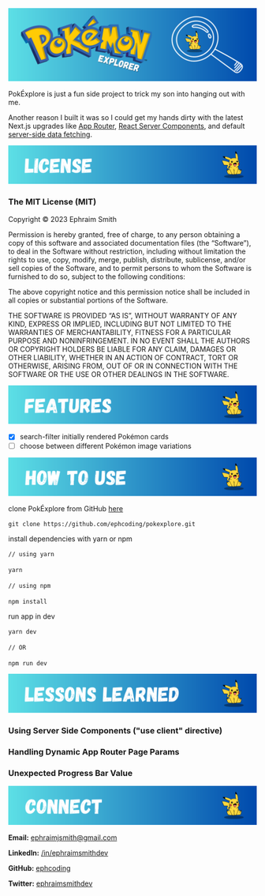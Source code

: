 <div id='title' align='center'>
  <img alt='readme title graphic' src='./assets/readme-title.png'>
</div>

PokÉxplore is just a fun side project to trick my son into hanging out with me.

Another reason I built it was so I could get my hands dirty with the latest Next.js upgrades like [App Router](https://nextjs.org/docs/app/building-your-application/routing/defining-routes), [React Server Components](https://nextjs.org/docs/getting-started/react-essentials#server-components), and default [server-side data fetching](https://nextjs.org/docs/app/building-your-application/data-fetching/patterns).

<div id='license' align='center'>
  <img alt='readme license graphic' src='./assets/readme-license.png'>
</div>

### The MIT License (MIT)

Copyright © 2023 Ephraim Smith

Permission is hereby granted, free of charge, to any person obtaining a copy of this software and associated documentation files (the “Software”), to deal in the Software without restriction, including without limitation the rights to use, copy, modify, merge, publish, distribute, sublicense, and/or sell copies of the Software, and to permit persons to whom the Software is furnished to do so, subject to the following conditions:

The above copyright notice and this permission notice shall be included in all copies or substantial portions of the Software.

THE SOFTWARE IS PROVIDED “AS IS”, WITHOUT WARRANTY OF ANY KIND, EXPRESS OR IMPLIED, INCLUDING BUT NOT LIMITED TO THE WARRANTIES OF MERCHANTABILITY, FITNESS FOR A PARTICULAR PURPOSE AND NONINFRINGEMENT. IN NO EVENT SHALL THE AUTHORS OR COPYRIGHT HOLDERS BE LIABLE FOR ANY CLAIM, DAMAGES OR OTHER LIABILITY, WHETHER IN AN ACTION OF CONTRACT, TORT OR OTHERWISE, ARISING FROM, OUT OF OR IN CONNECTION WITH THE SOFTWARE OR THE USE OR OTHER DEALINGS IN THE SOFTWARE.

<div id='features' align='center'>
  <img alt='readme features graphic' src='./assets/readme-features.png'>
</div>

- [x] search-filter initially rendered Pokémon cards
- [ ] choose between different Pokémon image variations

<div id='how-to-use' align='center'>
  <img alt='readme how-to-use graphic' src='./assets/readme-how-to-use.png'>
</div>

clone PokÉxplore from GitHub [here](https://github.com/ephcoding/pokexplore)

```
git clone https://github.com/ephcoding/pokexplore.git
```

install dependencies with yarn or npm

```
// using yarn

yarn

// using npm

npm install
```

run app in dev

```
yarn dev

// OR

npm run dev
```

<div id='lessons-learned' align='center'>
  <img alt='readme lessons-learned graphic' src='./assets/readme-lessons-learned.png'>
</div>

### Using Server Side Components ("use client" directive)

### Handling Dynamic App Router Page Params

### Unexpected Progress Bar Value

<div id='connect' align='center'>
  <img alt='readme connect graphic' src='./assets/readme-connect.png'>
</div>

**Email:** [ephraimjsmith@gmail.com](mailto:ephraimjsmith@gmail.com)

**LinkedIn:** [/in/ephraimsmithdev](https://linkedin.com/in/ephraimsmithdev)

**GitHub:** [ephcoding](https://github.com/ephcoding)

**Twitter:** [ephraimsmithdev](https://twitter.com/ephraimsmithdev)
